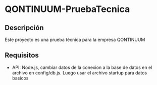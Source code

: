 # QONTINUUM-PruebaTecnica

## Descripción
Este proyecto es una prueba técnica para la empresa QONTINUUM

## Requisitos
- API: Node.js, cambiar datos de la conexion a la base de datos en el archivo en config/db.js. Luego usar el archivo startup para datos basicos